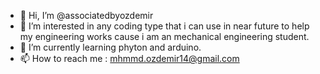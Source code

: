 - 👋 Hi, I’m @associatedbyozdemir
- 👀 I’m interested in any coding type that i can use in near future to help my engineering works cause i am an mechanical engineering student.
- 🌱 I’m currently learning phyton and arduino.
- 📫 How to reach me : mhmmd.ozdemir14@gmail.com

<!---
associatedbyozdemir/associatedbyozdemir is a ✨ special ✨ repository because its `README.md` (this file) appears on your GitHub profile.
You can click the Preview link to take a look at your changes.
--->
